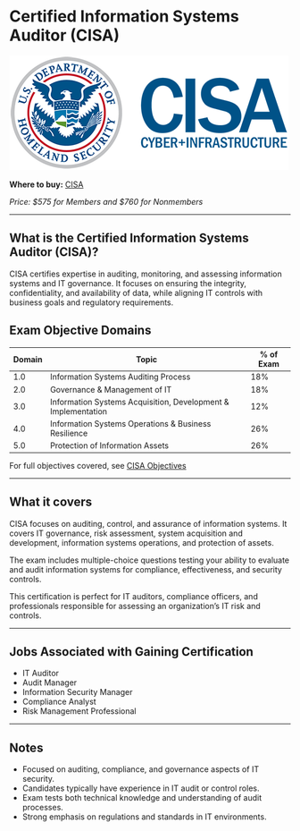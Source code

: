 # Certified Information Systems Auditor (CISA)

![CISA Logo](../../10-Personal/Images/CISA_wordmark.png)

**Where to buy:** [CISA](https://www.isaca.org/credentialing/cisa)

*Price: $575 for Members and $760 for Nonmembers*

---

## What is the Certified Information Systems Auditor (CISA)?

CISA certifies expertise in auditing, monitoring, and assessing information systems and IT governance. It focuses on ensuring the integrity, confidentiality, and availability of data, while aligning IT controls with business goals and regulatory requirements.


## Exam Objective Domains 

| Domain | Topic                                                        | % of Exam |
|--------|--------------------------------------------------------------|-----------|
| 1.0    | Information Systems Auditing Process                         | 18%       |
| 2.0    | Governance & Management of IT                                | 18%       |
| 3.0    | Information Systems Acquisition, Development & Implementation| 12%       |
| 4.0    | Information Systems Operations & Business Resilience         | 26%       |
| 5.0    | Protection of Information Assets                             | 26%       |

For full objectives covered, see [CISA Objectives](https://www.isaca.org/credentialing/cisa/cisa-exam-content-outline)

---

## What it covers

CISA focuses on auditing, control, and assurance of information systems. It covers IT governance, risk assessment, system acquisition and development, information systems operations, and protection of assets.

The exam includes multiple-choice questions testing your ability to evaluate and audit information systems for compliance, effectiveness, and security controls.

This certification is perfect for IT auditors, compliance officers, and professionals responsible for assessing an organization’s IT risk and controls.

---

## Jobs Associated with Gaining Certification
- IT Auditor  
- Audit Manager  
- Information Security Manager  
- Compliance Analyst  
- Risk Management Professional  

---

## Notes
- Focused on auditing, compliance, and governance aspects of IT security.  
- Candidates typically have experience in IT audit or control roles.  
- Exam tests both technical knowledge and understanding of audit processes.  
- Strong emphasis on regulations and standards in IT environments.